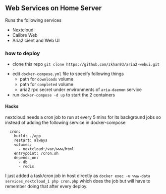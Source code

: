 ## Web Services on Home Server

Runs the following services

- Nextcloud
- Calibre Web
- Aria2 cient and Web UI

### how to deploy

- clone this repo `git clone https://github.com/zkhan93/aria2-webui.git .`
- edit `docker-compose.yml` file to specify following things
    - path for `downloads` volume
    - path for `completed` volume
    - aria2 rpc secret under environments of `aria-daemon` service
- run `docker-compose -d up` to start the 2 containers

#### Hacks

nextcloud needs a cron job to run at every 5 mins for its background jobs
so instead of adding the following service in docker-compose
```
  cron:
    build: ./app
    restart: always
    volumes:
      - nextcloud:/var/www/html
    entrypoint: /cron.sh
    depends_on:
      - db
      - redis
```
I just added a task/cron job in host directly as `docker exec -u www-data services_nextcloud_1 php cron.php`
which does the job but will have to remember doing that after every deploy.
